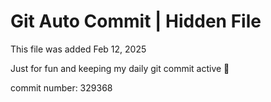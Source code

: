 # Git Auto Commit | Hidden File

This file was added Feb 12, 2025

Just for fun and keeping my daily git commit active 🤪

commit number: 329368
